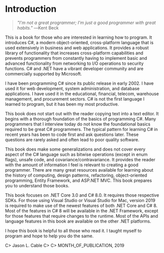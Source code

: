 # Introduction

> _"I'm not a great programmer; I'm just a good programmer with great habits."_
> ―Kent Beck 

This is a book for those who are interested in learning how to program.  It introduces C#, a modern object-oriented, cross-platform language that is used extensively in business and web applications.  It provides a robust library of functionality that increases cross-platform capabilities and prevents programmers from constantly having to implement basic and advanced functionality from networking to I/O operations to security functions.  C# and .NET have a vibrant developer community and are commercially supported by Microsoft.

I have been programming C# since its public release in early 2002.  I have used it for web development, system administration, and database applications.  I have used it in the educational, financial, telecom, warehouse management, and procurement sectors.  C# is not the first language I learned to program, but it has been my most productive.  

This book does not start out with the reader copying text into a text editor.  It begins with a thorough foundation of the basics of programming C#.  Many programmers that I interview today do not know the foundational basics required to be great C# programmers.  The typical pattern for learning C# in recent years has been to code first and ask questions later.  These questions are rarely asked and often lead to poor quality software.

This book does make some generalizations and does not cover every aspect of the C# language such as bitwise operations \(except in enum flags\), unsafe code, and covariance/contravariance.  It provides the reader with the amount of information I feel is relevant to creating a good programmer.  There are many great resources available for learning about the history of computing, design patterns, refactoring, object-oriented programming, Entity Framework, and ASP.NET MVC.  This book prepares you to understand those books.

This book focuses on .NET Core 3.0 and C# 8.0.  It requires those respective SDKs.  For those using Visual Studio or Visual Studio for Mac, version 2019 is required to make use of the newest features of both .NET Core and C# 8.  Most of the features in C# 8 will be available in the .NET Framework, except for those features that require changes to the runtime.  Most of the APIs and language features in this book are available on the other .NET platforms.

I hope this book is helpful to all those who read it.  I taught myself to program and hope to help you do the same.

C> Jason L. Cable
C>
C> MONTH_OF_PUBLICATION, 2019